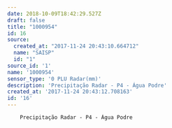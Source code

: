 ```yaml
---
date: 2018-10-09T18:42:29.527Z
draft: false
title: "1000954"
id: 16
source:
  created_at: "2017-11-24 20:43:10.664712"
  name: "SAISP"
  id: "1"
source_id: '1'
name: '1000954'
sensor_type: '0 PLU Radar(mm)'
description: 'Precipitação Radar - P4 - Água Podre'
created_at: '2017-11-24 20:43:12.708163'
id: '16'
---
```

		Precipitação Radar - P4 - Água Podre